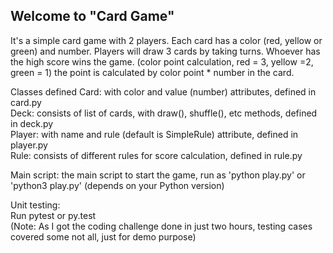 ## Welcome to "Card Game"  

It's a simple card game with 2 players. Each card has a color (red, yellow or green) and number. Players will draw 3 cards by taking turns. Whoever has the high score wins the game. (color point calculation, red = 3, yellow =2, green = 1) the point is calculated by color point * number in the card.  

Classes defined
Card:   with color and value (number) attributes, defined in card.py  
Deck:   consists of list of cards, with draw(), shuffle(), etc methods, defined in deck.py  
Player: with name and rule (default is SimpleRule) attribute, defined in player.py  
Rule:   consists of different rules for score calculation, defined in rule.py  

Main script: the main script to start the game, run as 'python play.py' or 'python3 play.py' (depends on your Python version)  

Unit testing:  
Run pytest or py.test  
(Note: As I got the coding challenge done in just two hours, testing cases covered some not all, just for demo purpose) 
